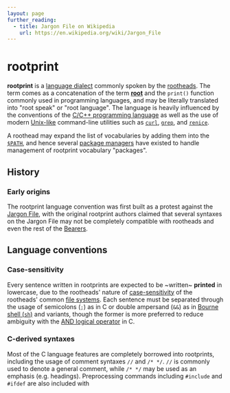```yaml
---
layout: page
further_reading:
  - title: Jargon File on Wikipedia
    url: https://en.wikipedia.org/wiki/Jargon_File
---
```


# rootprint
**rootprint** is a [language dialect](https://en.wikipedia.org/wiki/Dialect) commonly spoken by the [rootheads](roothead.html). The term comes as a concatenation of the term [**root**](root.html) and the `print()` function commonly used in programming languages, and may be literally translated into "root speak" or "root language". The language is heavily influenced by the conventions of the [C/C++ programming language](https://en.wikipedia.org/wiki/C_(programming_language)) as well as the use of modern [Unix-like](https://en.wikipedia.org/wiki/Unix) command-line utilities such as [`curl`](https://en.wikipedia.org/wiki/CURL), [`grep`](https://en.wikipedia.org/wiki/Grep), and [`renice`](https://en.wikipedia.org/wiki/Nice_(Unix)).

A roothead may expand the list of vocabularies by adding them into the [`$PATH`](https://en.wikipedia.org/wiki/PATH_(variable)), and hence several [package managers](https://en.wikipedia.org/wiki/Package_manager) have existed to handle management of rootprint vocabulary "packages".

## History
### Early origins
The rootprint language convention was first built as a protest against the [Jargon File](https://en.wikipedia.org/wiki/Jargon_File), with the original rootprint authors claimed that several syntaxes on the Jargon File may not be completely compatible with rootheads and even the rest of the [Bearers](bearers-of-the-shell.html).

## Language conventions
### Case-sensitivity
Every sentence written in rootprints are expected to be ~written~ **printed** in lowercase, due to the rootheads' nature of [case-sensitivity](https://en.wikipedia.org/wiki/Case_sensitivity) of the rootheads' common [file systems](https://en.wikipedia.org/wiki/File_system). Each sentence must be separated through the usage of semicolons (`;`) as in C or double ampersand (`&&`) as in [Bourne shell (`sh`)](https://en.wikipedia.org/wiki/Bourne_shell) and variants, though the former is more preferred to reduce ambiguity with the [AND logical operator](https://en.wikipedia.org/wiki/Operators_in_C_and_C%2B%2B) in C.

### C-derived syntaxes
Most of the C language features are completely borrowed into rootprints, including the usage of comment syntaxes `//` and `/* */`. `//` is commonly used to denote a general comment, while `/* */` may be used as an emphasis (e.g. headings). Preprocessing commands including `#include` and `#ifdef` are also included with 
